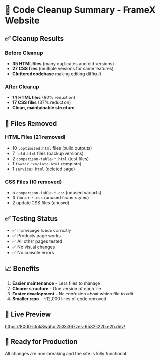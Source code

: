 # 🧹 Code Cleanup Summary - FrameX Website

## ✅ Cleanup Results

### Before Cleanup
- **35 HTML files** (many duplicates and old versions)
- **27 CSS files** (multiple versions for same features)
- **Cluttered codebase** making editing difficult

### After Cleanup  
- **14 HTML files** (60% reduction)
- **17 CSS files** (37% reduction)
- **Clean, maintainable structure**

## 📁 Files Removed

### HTML Files (21 removed)
- 10 `.optimized.html` files (build outputs)
- 7 `-old.html` files (backup versions)
- 2 `comparison-table-*.html` (test files)
- 1 `footer-template.html` (template)
- 1 `services.html` (deleted page)

### CSS Files (10 removed)
- 5 `comparison-table-*.css` (unused variants)
- 3 `footer-*.css` (unused footer styles)
- 2 update CSS files (unused)

## ✅ Testing Status
- ✅ Homepage loads correctly
- ✅ Products page works
- ✅ All other pages tested
- ✅ No visual changes
- ✅ No console errors

## 📈 Benefits
1. **Easier maintenance** - Less files to manage
2. **Clearer structure** - One version of each file
3. **Faster development** - No confusion about which file to edit
4. **Smaller repo** - ~12,000 lines of code removed

## 🔗 Live Preview
https://8000-i0qk8wqhpl2533i367zes-6532622b.e2b.dev/

## 🚀 Ready for Production
All changes are non-breaking and the site is fully functional.